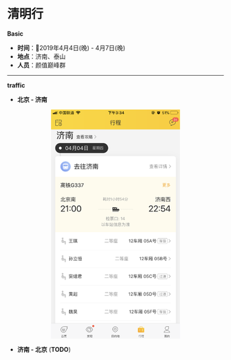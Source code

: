 # 清明行
__Basic__
- __时间__：2019年4月4日(晚) - 4月7日(晚)
- __地点__：济南、泰山
- __人员__：颜值巅峰群

---
__traffic__
- __北京 - 济南__
<!-- ![train](./images/beijing_to_jinan.png) -->
<html>
  <img src="./images/beijing_to_jinan.png" alt="北京 - 济南" style="display: block;width: 300px; margin: 10px auto;" />
</html>

- __济南 - 北京__
 (__TODO__) 


